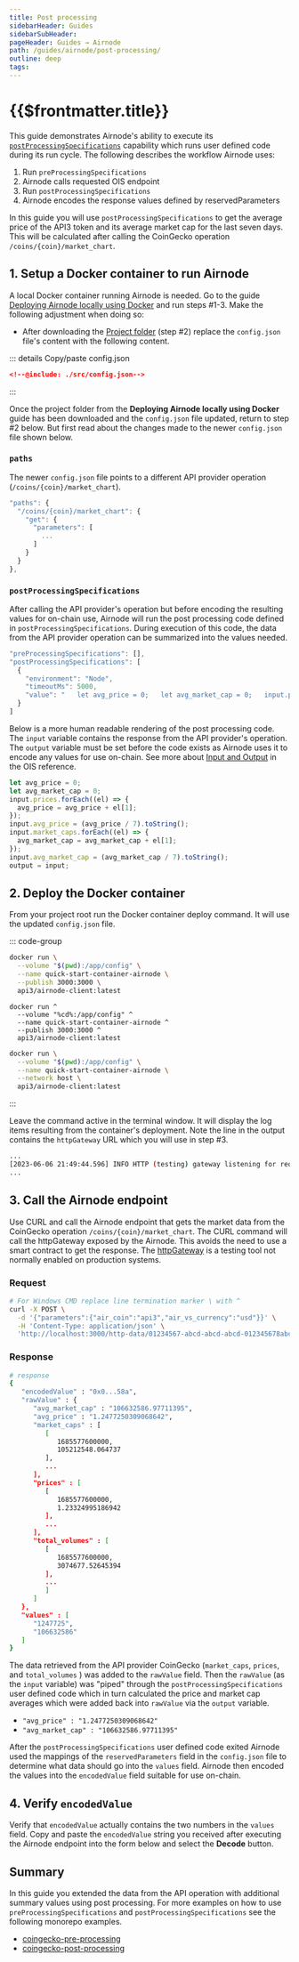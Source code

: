 ```yaml
---
title: Post processing
sidebarHeader: Guides
sidebarSubHeader:
pageHeader: Guides → Airnode
path: /guides/airnode/post-processing/
outline: deep
tags:
---
```


<PageHeader />

<SearchHighlight />

<FlexStartTag />

# {{$frontmatter.title}}

This guide demonstrates Airnode's ability to execute its
[`postProcessingSpecifications`](/reference/ois/latest/processing.md) capability
which runs user defined code during its run cycle. The following describes the
workflow Airnode uses:

1. Run `preProcessingSpecifications`
2. Airnode calls requested OIS endpoint
3. Run `postProcessingSpecifications`
4. Airnode encodes the response values defined by reservedParameters

In this guide you will use `postProcessingSpecifications` to get the average
price of the API3 token and its average market cap for the last seven days. This
will be calculated after calling the CoinGecko operation
`/coins/{coin}/market_chart`.

## 1. Setup a Docker container to run Airnode

A local Docker container running Airnode is needed. Go to the guide
[Deploying Airnode locally using Docker](/guides/airnode/deploy-airnode/deploy-container/index.md)
and run steps #1-3. Make the following adjustment when doing so:

- After downloading the
  [Project folder](/guides/airnode/deploy-airnode/deploy-container/#_2-project-folder)
  (step #2) replace the `config.json` file's content with the following content.

::: details Copy/paste config.json

```json
<!--@include: ./src/config.json-->
```

:::

Once the project folder from the **Deploying Airnode locally using Docker**
guide has been downloaded and the `config.json` file updated, return to step #2
below. But first read about the changes made to the newer `config.json` file
shown below.

### `paths`

The newer `config.json` file points to a different API provider operation
(`/coins/{coin}/market_chart`).

```js
"paths": {
  "/coins/{coin}/market_chart": {
    "get": {
      "parameters": [
        ...
      ]
    }
  }
},
```

### `postProcessingSpecifications`

After calling the API provider's operation but before encoding the resulting
values for on-chain use, Airnode will run the post processing code defined in
`postProcessingSpecifications`. During execution of this code, the data from the
API provider operation can be summarized into the values needed.

```js
"preProcessingSpecifications": [],
"postProcessingSpecifications": [
  {
    "environment": "Node",
    "timeoutMs": 5000,
    "value": "   let avg_price = 0;   let avg_market_cap = 0;   input.prices.forEach(el => { avg_price = avg_price + el[1]; });   input.avg_price = (avg_price / 7).toString();   input.market_caps.forEach(el => { avg_market_cap = avg_market_cap + el[1]; });   input.avg_market_cap = (avg_market_cap / 7).toString();   output = input;   "
  }
]
```

Below is a more human readable rendering of the post processing code. The
`input` variable contains the response from the API provider's operation. The
`output` variable must be set before the code exists as Airnode uses it to
encode any values for use on-chain. See more about
[Input and Output](/reference/ois/latest/processing.md#input-and-output) in the
OIS reference.

```js
let avg_price = 0;
let avg_market_cap = 0;
input.prices.forEach((el) => {
  avg_price = avg_price + el[1];
});
input.avg_price = (avg_price / 7).toString();
input.market_caps.forEach((el) => {
  avg_market_cap = avg_market_cap + el[1];
});
input.avg_market_cap = (avg_market_cap / 7).toString();
output = input;
```

## 2. Deploy the Docker container

From your project root run the Docker container deploy command. It will use the
updated `config.json` file.

::: code-group

```sh [Mac/WSL2/PowerShell]
docker run \
  --volume "$(pwd):/app/config" \
  --name quick-start-container-airnode \
  --publish 3000:3000 \
  api3/airnode-client:latest
```

```batch [Windows CMD]
docker run ^
  --volume "%cd%:/app/config" ^
  --name quick-start-container-airnode ^
  --publish 3000:3000 ^
  api3/airnode-client:latest
```

```sh [Linux (host networking)]
docker run \
  --volume "$(pwd):/app/config" \
  --name quick-start-container-airnode \
  --network host \
  api3/airnode-client:latest
```

:::

Leave the command active in the terminal window. It will display the log items
resulting from the container's deployment. Note the line in the output contains
the `httpGateway` URL which you will use in step #3.

```sh (2)
...
[2023-06-06 21:49:44.596] INFO HTTP (testing) gateway listening for request on "http://localhost:3000/http-data/01234567-abcd-abcd-abcd-012345678abc/:endpointId"
...

```

## 3. Call the Airnode endpoint

Use CURL and call the Airnode endpoint that gets the market data from the
CoinGecko operation `/coins/{coin}/market_chart`. The CURL command will call the
httpGateway exposed by the Airnode. This avoids the need to use a smart contract
to get the response. The
[httpGateway](/reference/airnode/latest/understand/http-gateways.md) is a
testing tool not normally enabled on production systems.

### Request

```sh
# For Windows CMD replace line termination marker \ with ^
curl -X POST \
  -d '{"parameters":{"air_coin":"api3","air_vs_currency":"usd"}}' \
  -H 'Content-Type: application/json' \
  'http://localhost:3000/http-data/01234567-abcd-abcd-abcd-012345678abc/0x2de6e288ed16965b68a62d4b2a747b094b3c857941285e625bed3a7be31445e4' | json_pp
```

### Response

```sh
# response
{
   "encodedValue" : "0x0...58a",
   "rawValue" : {
      "avg_market_cap" : "106632586.97711395",
      "avg_price" : "1.2477250309068642",
      "market_caps" : [
         [
            1685577600000,
            105212548.064737
         ],
         ...
      ],
      "prices" : [
         [
            1685577600000,
            1.23324995186942
         ],
         ...
      ],
      "total_volumes" : [
         [
            1685577600000,
            3074677.52645394
         ],
         ...
         ]
      ]
   },
   "values" : [
      "1247725",
      "106632586"
   ]
}
```

The data retrieved from the API provider CoinGecko (`market_caps`, `prices`, and
`total_volumes` ) was added to the `rawValue` field. Then the `rawValue` (as the
`input` variable) was "piped" through the `postProcessingSpecifications` user
defined code which in turn calculated the price and market cap averages which
were added back into `rawValue` via the `output` variable.

- `"avg_price" : "1.2477250309068642"`
- `"avg_market_cap" : "106632586.97711395"`

After the `postProcessingSpecifications` user defined code exited Airnode used
the mappings of the `reservedParameters` field in the `config.json` file to
determine what data should go into the `values` field. Airnode then encoded the
values into the `encodedValue` field suitable for use on-chain.

## 4. Verify `encodedValue`

Verify that `encodedValue` actually contains the two numbers in the `values`
field. Copy and paste the `encodedValue` string you received after executing the
Airnode endpoint into the form below and select the **Decode** button.

<EthersAbiCoder types="int256,int256"/>

## Summary

In this guide you extended the data from the API operation with additional
summary values using post processing. For more examples on how to use
`preProcessingSpecifications` and `postProcessingSpecifications` see the
following monorepo examples.

- [coingecko-pre-processing](https://github.com/api3dao/airnode/tree/master/packages/airnode-examples/integrations/coingecko-pre-processing)
- [coingecko-post-processing](https://github.com/api3dao/airnode/tree/master/packages/airnode-examples/integrations/coingecko-post-processing)

<FlexEndTag />
